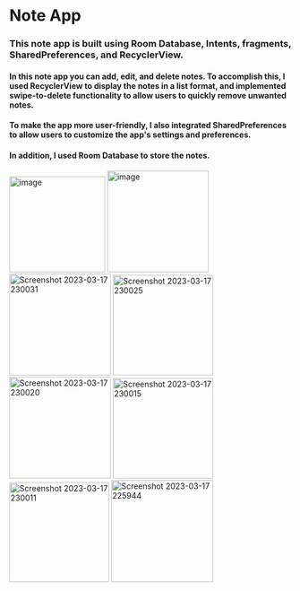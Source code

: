 # Note App
### This note app is built using Room Database, Intents, fragments, SharedPreferences, and RecyclerView.

#### In this note app you can add, edit, and delete notes. To accomplish this, I used RecyclerView to display the notes in a list format, and implemented swipe-to-delete functionality to allow users to quickly remove unwanted notes.

#### To make the app more user-friendly, I also integrated SharedPreferences to allow users to customize the app's settings and preferences.
#### In addition, I used Room Database to store the notes.
<img width="171" alt="image" src="https://user-images.githubusercontent.com/105084125/226040876-35368696-1997-450b-aed1-b9a2b5ca727e.png">
<img width="181" alt="image" src="https://user-images.githubusercontent.com/105084125/226041291-a6d519c2-2de2-461e-b2e5-0018df0441f9.png">
<img width="181" alt="Screenshot 2023-03-17 230031" src="https://user-images.githubusercontent.com/105084125/226048544-0e5f152c-4e6f-40e2-ad24-8d54d88d5451.png">
<img width="179" alt="Screenshot 2023-03-17 230025" src="https://user-images.githubusercontent.com/105084125/226048598-729aae0e-1a87-4067-b194-ff4810d5892f.png">
<img width="181" alt="Screenshot 2023-03-17 230020" src="https://user-images.githubusercontent.com/105084125/226048647-480bd1f9-b554-4000-a49b-80cd024acef0.png">
<img width="179" alt="Screenshot 2023-03-17 230015" src="https://user-images.githubusercontent.com/105084125/226048688-5524f477-83e5-4b38-8d10-7f4600677b2e.png">
<img width="178" alt="Screenshot 2023-03-17 230011" src="https://user-images.githubusercontent.com/105084125/226048715-02035d49-fe79-4ede-bc6f-f5a580cdfc2b.png">
<img width="182" alt="Screenshot 2023-03-17 225944" src="https://user-images.githubusercontent.com/105084125/226048746-4bb24294-1c7f-497b-8804-6cddfac1230b.png">
